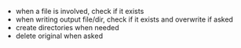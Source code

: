 - when a file is involved, check if it exists
- when writing output file/dir, check if it exists and overwrite if asked
- create directories when needed
- delete original when asked
